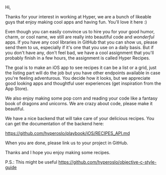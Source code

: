 Hi,

Thanks for your interest in working at Hyper, we are a bunch of likeable guys that enjoy making cool apps and having fun. You'll love it here :)

Even though you can easily convince us to hire you for your good humor, charm, or cool name, we still are really into beautiful code and *wonderful* apps. If you have any cool libraries in GitHub that you can show us, please send them to us, especially if it's one that you use on a daily basis. But if you don't have any, don't feel bad, we have a cool assignment that you'll probably finish in a few hours, the assignment is called Hyper Recipes.

The goal is to make an iOS app to see recipes it can be a list or a grid, just the listing part will do the job but you have other endpoints available in case you're feeling adventurous. You decide how it looks, but we appreciate good looking apps and thoughtful user experiences (get inspiration from the App Store).

We also enjoy making some pop corn and reading your code like a fantasy book of dragons and unicorns. We are crazy about code, please make it beautiful.

We have a nice backend that will take care of your delicious recipes. You can get the documentation of the backend here:

https://github.com/hyperoslo/playbook/iOS/RECIPES_API.md

When you are done, please link us to your project in GitHub.

Thanks and I hope you enjoy making some recipes.

P.S.: This might be useful https://github.com/hyperoslo/objective-c-style-guide
